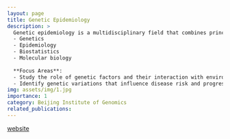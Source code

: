 ```yaml
---
layout: page
title: Genetic Epidemiology
description: >
  Genetic epidemiology is a multidisciplinary field that combines principles from:
  - Genetics  
  - Epidemiology  
  - Biostatistics  
  - Molecular biology  
  
  **Focus Areas**:  
  - Study the role of genetic factors and their interaction with environmental factors in the occurrence and distribution of diseases within populations.  
  - Identify genetic variations that influence disease risk and progression.
img: assets/img/1.jpg
importance: 1
category: Beijing Institute of Genomics
related_publications:
---
```


[website](https://ringku09.github.io/)
